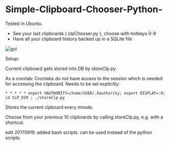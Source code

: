# Simple-Clipboard-Chooser-Python-

Tested in Ubuntu.

- See your last clipboards ( clpChooser.py ), choose with hotkeys 0-9
- Have all your clipboard history backed up in a SQLite file

![gui](http://i.imgur.com/PqC2kXnl.png)

Setup:

Current clipboard gets stored into DB by storeClp.py. 

As a crontab: Crontabs do not have access to the session which is needed for accessing the clipboard. Needs to be set explicitly:

	* * * * * export XAUTHORITY=/home/USER/.Xauthority; export DISPLAY=:0; cd CLP_DIR ; ./storeClp.py

	
Stores the  current clpboard every minute.

Choose from your previous 10 clipboards by calling storeClp.py, e.g. with a shortcut.

edit 20170919: added bash scripts. can be used instead of the python scripts.